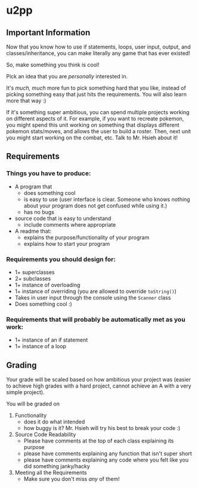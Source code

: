 # u2pp

## Important Information
Now that you know how to use if statements, loops, user input, output, and classes/inheritance, you can make literally any game that has ever existed!

So, make something you think is cool! 

Pick an idea that you are _personally_ interested in. 

It's _much, much_ more fun to pick something hard that you like, instead of picking something easy that just hits the requirements. You will also learn more that way :)

If it's something super ambitious, you can spend multiple projects working on different aspects of it. For example, if you want to recreate pokemon, you might spend this unit working on something that displays different pokemon stats/moves, and allows the user to build a roster. Then, next unit you might start working on the combat, etc. Talk to Mr. Hsieh about it!

## Requirements

### Things you have to produce: 
* A program that 
  * does something cool
  * is easy to use (user interface is clear. Someone who knows nothing about your program does not get confused while using it.)
  * has no bugs
* source code that is easy to understand
  * include comments where appropriate
* A readme that: 
  * explains the purpose/functionality of your program
   * explains how to start your program
 
### Requirements you should design for: 
* 1+ superclasses
* 2+ subclasses
* 1+ instance of overloading
* 1+ instance of overriding (you are allowed to override `toString()`)
* Takes in user input through the console using the `Scanner` class
* Does something cool :)

### Requirements that will probably be automatically met as you work:
* 1+ instance of an if statement
* 1+ instance of a loop

## Grading

Your grade will be scaled based on how ambitious your project was (easier to achieve high grades with a hard project, cannot achieve an A with a very simple project).

You will be graded on 
1. Functionality 
    - does it do what intended 
    - how buggy is it? Mr. Hsieh will try his best to break your code :)  
1. Source Code Readability
    - Please have comments at the top of each class explaining its purpose
    - please have comments explaining any function that isn't super short
    - please have comments explaining any code where you felt like you did something janky/hacky
1. Meeting all the Requirements
    - Make sure you don't miss _any_ of them! 
